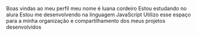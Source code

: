Boas vindas ao meu perfil
meu nome é luana cordeiro
Estou estudando no alura
Estou me desenvolvendo na linguagem JavaScript
Utilizo esse espaço para a minha organização e compartilhamento dos meus projetos desenvolvidos
